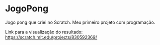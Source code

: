 # JogoPong
Jogo pong que criei no Scratch. Meu primeiro projeto com programação.

Link para a visualização do resultado: https://scratch.mit.edu/projects/830592369/
